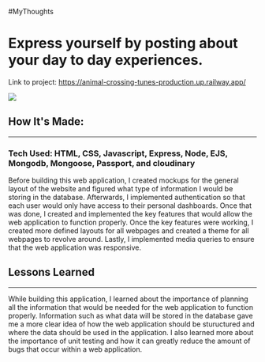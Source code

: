 #MyThoughts
 
<h1>Express yourself by posting about your day to day experiences.</h2>

<span>Link to project: https://animal-crossing-tunes-production.up.railway.app/</span>

![](img/animalcrossingshowcase.png)

<h2>How It's Made:</h2>

<hr>
 
<h3>Tech Used: HTML, CSS, Javascript, Express, Node, EJS, Mongodb, Mongoose, Passport, and cloudinary </h3>

<p>Before building this web application, I created mockups for the general layout of the website and figured what type of information I would be storing in the database. Afterwards, I implemented authentication so that each user would only have access to their personal dashboards. Once that was done, I created and implemented the key features that would allow the web application to function properly. Once the key features were working, I created more defined layouts for all webpages and created a theme for all webpages to revolve around. Lastly, I implemented media queries to ensure that the web application was responsive.</p>

<!-- <h2>Optimizations</h2>

<hr>

<p>While building this application, I learned about the importance of planning all the information that would be needed for the web application to function properly. Information such as what data will be stored in the database gave me a more clear idea of how the web application should be stuructured and where the data should be used in the application. I also learned more about the importance of unit testing and how it can greatly reduce the amount of bugs that occur within a web application.</p> -->

<h2>Lessons Learned</h2>

<hr>

<p>While building this application, I learned about the importance of planning all the information that would be needed for the web application to function properly. Information such as what data will be stored in the database gave me a more clear idea of how the web application should be stuructured and where the data should be used in the application. I also learned more about the importance of unit testing and how it can greatly reduce the amount of bugs that occur within a web application.</p>


